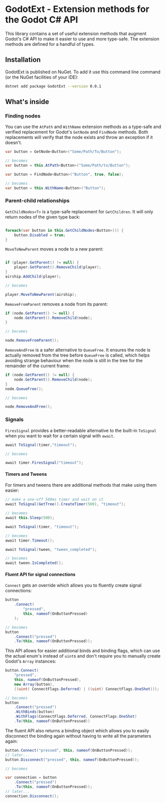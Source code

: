 # GodotExt - Extension methods for the Godot C# API

This library contains a set of useful extension methods that augment Godot's C# API to make it easier to use and more type-safe. The extension methods are defined for a handful of types. 

## Installation

GodotExt is published on NuGet. To add it use this command line command (or the NuGet facilities of your IDE):

```bash
dotnet add package GodotExt --version 0.0.1
```

## What's inside
### Finding nodes

You can use the `AtPath` and `WithName`  extension methods as a type-safe and verified replacement for Godot's `GetNode` and `FindNode` methods. Both replacements will verify that the node exists and throw an exception if it doesn't.

```csharp
var button = GetNode<Button>("Some/Path/To/Button");

// becomes
var button = this.AtPath<Button>("Some/Path/to/Button");
```

```csharp
var button = FindNode<Button>("Button", true, false);

// becomes
var button = this.WithName<Button>("Button");
```

### Parent-child relationships

`GetChildNodes<T>` is a type-safe replacement for `GetChildren`. It will only return nodes of the given type back:

```csharp

foreach(var button in this.GetChildNodes<Button>()) {
    button.Disabled = true;
}
```

`MoveToNewParent` moves a node to a new parent:

```csharp

if (player.GetParent() != null) {
    player.GetParent().RemoveChild(player);
}
airship.AddChild(player);

// becomes

player.MoveToNewParent(airship);
```

`RemoveFromParent` removes a node from its parent:

```csharp
if (node.GetParent() != null) {
    node.GetParent().RemoveChild(node);
}

// becomes

node.RemoveFromParent();
```

`RemoveAndFree` is a safer alternative to `QueueFree`. It ensures the node is actually removed from the tree before `QueueFree`  is called, which helps avoiding strange behaviour when the node is still in the tree for the remainder of the current frame:

```csharp
if (node.GetParent() != null) {
    node.GetParent().RemoveChild(node);
}
node.QueueFree();

// becomes

node.RemoveAndFree();
```

### Signals
`FiresSignal` provides a better-readable alternative to the built-in `ToSignal`  when you want to wait for a certain signal with `await`.

```csharp
await ToSignal(timer,"timeout");

// becomes

await timer.FiresSignal("timeout");
```

#### Timers and Tweens
For timers and tweens there are additional methods that make using them easier:

```csharp
// make a one-off 500ms timer and wait on it
await ToSignal(GetTree().CreateTimer(500), "timeout");

// becomes
await this.Sleep(500);
```
```csharp
await ToSignal(timer, "timeout");

// becomes
await timer.Timeout();
```


```csharp
await ToSignal(tween, "tween_completed");

// becomes
await tween.IsCompleted();
```

#### Fluent API for signal connections

`Connect` gets an override which allows you to fluently create signal connections:

```csharp
button
    .Connect(
        "pressed",  
        this, nameof(OnButtonPressed)
    );

// becomes
button
    .Connect("pressed")
    .To(this, nameof(OnButtonPressed));
```

This API allows for easier additional binds and binding flags, which can use the actual enum's instead of `uint`s and don't require you to manually create Godot's `Array` instances:

```csharp
button.Connect(
    "pressed", 
    this, nameof(OnButtonPressed),
    new Array(button), 
    ((uint) ConnectFlags.Deferred) | ((uint) ConnectFlags.OneShot)));

// becomes
button
    .Connect("pressed")
    .WithBinds(button)
    .WithFlags(ConnectFlags.Deferred, ConnectFlags.OneShot)
    .To(this, nameof(OnButtonPressed))
```

The fluent API also returns a binding object which allows you to easily disconnect the binding again without having to write all the parameters again:

```csharp
button.Connect("pressed", this, nameof(OnButtonPressed));
// later...
button.Disconnect("pressed", this, nameof(OnButtonPressed));

// becomes

var connection = button
    .Connect("pressed")
    .To(this, nameof(OnButtonPressed));
// later...    
connection.Disconnect();    
```